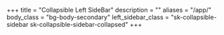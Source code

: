 +++
title = "Collapsible Left SideBar"
description = ""
aliases = "/app/"
body_class = "bg-body-secondary"
left_sidebar_class = "sk-collapsible-sidebar sk-collapsible-sidebar-collapsed"
+++
